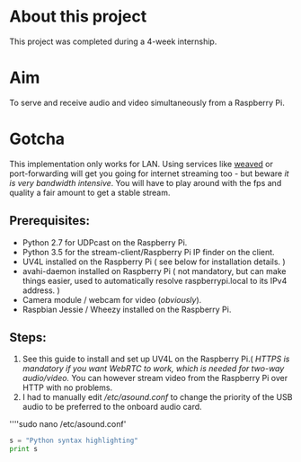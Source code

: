# About this project

This project was completed during a 4-week internship. 

# Aim

To serve and receive audio and video simultaneously from a Raspberry Pi. 

# Gotcha

This implementation only works for LAN. Using services like [weaved](https://www.weaved.com/) or port-forwarding will get you going for internet streaming too - but beware *it is very bandwidth intensive*. You will have to play around with the fps and quality a fair amount to get a stable stream.

## Prerequisites:
  * Python 2.7 for UDPcast on the Raspberry Pi.
  * Python 3.5 for the stream-client/Raspberry Pi IP finder on the client.
  * UV4L installed on the Raspberry Pi ( see below for installation details. )
  * avahi-daemon installed on Raspberry Pi ( not mandatory, but can make things easier, used to automatically resolve raspberrypi.local to its IPv4 address. )
  * Camera module / webcam for video (*obviously*).
  * Raspbian Jessie / Wheezy installed on the Raspberry Pi.

## Steps:
  1. See this guide to install and set up UV4L on the Raspberry Pi.( *HTTPS is mandatory if you want WebRTC to work, which is needed for  two-way audio/video.* You can however stream video from the Raspberry Pi over HTTP with no problems. 
  2. I had to manually edit */etc/asound.conf* to change the priority of the USB audio to be preferred to the onboard audio card.
   
   ''''sudo nano /etc/asound.conf'
   ```python
   s = "Python syntax highlighting"
   print s
   ```
